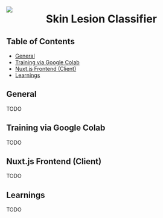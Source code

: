 # <img src="https://api.timos.design:3002/drive/file/0cf423d2fce449af8a474bdf4ac7a126.png" /> <div style="text-align:center">**Skin Lesion Classifier**</div>

## Table of Contents

  - [General](#general)
  - [Training via Google Colab](#training-via-google-colab)
  - [Nuxt.js Frontend (Client)](#nuxtjs-frontend-client)
  - [Learnings](#learnings)


## General

TODO
## Training via Google Colab

TODO
## Nuxt.js Frontend (Client)

TODO

## Learnings

TODO
